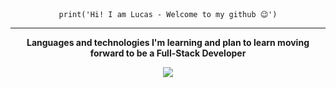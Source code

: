 <div align="center">
  <code>print('Hi! I am Lucas - Welcome to my github 😉')</code>
  <hr>
  <p>
    <b>Languages and technologies I'm learning and plan to learn moving forward to be a Full-Stack Developer
  </p>
  <p>
    <a href="https://skillicons.dev">
      <img src="https://skillicons.dev/icons?i=html,css,js,react,bootstrap,java,lua,spring,mysql,mongodb,kafka,git,aws,jenkins,docker">
    </a>
  </p>
</div>
